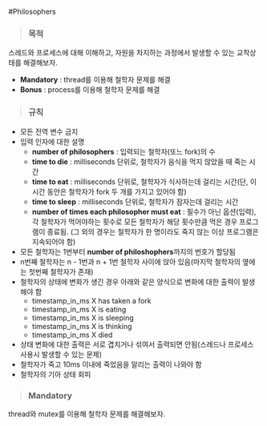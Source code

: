 #Philosophers

>### 목적

스레드와 프로세스에 대해 이해하고, 자원을 차지하는 과정에서 발생할 수 있는 교착상태를 해결해보자.

-  **Mandatory** : thread를 이용해 철학자 문제를 해결
-  **Bonus** : process를 이용해 철학자 문제를 해결

>### 규칙

- 모든 전역 변수 금지
- 입력 인자에 대한 설명
	- **number of philosophers** : 입력되는 철학자(또느 fork)의 수
	- **time to die** : milliseconds 단위로, 철학자가 음식을 먹지 않았을 때 죽는 시간
	- **time to eat** : milliseconds 단위로, 철학자가 식사하는데 걸리는 시간(단, 이 시간 동안은 철학자가 fork 두 개를 가지고 있어야 함)
	- **time to sleep** : milliseconds 단위로, 철학자가 잠자는데 걸리는 시간
	- **number of times each philosopher must eat** : 필수가 아닌 옵션(입력), 각 철학자가 먹어야하는 횟수로 모든 철학자가 해당 횟수만큼 먹은 경우 프로그램이 종료됨. (그 외의 경우는 철학자가 한 명이라도 죽지 않는 이상 프로그램은 지속되어야 함)
- 모든 철학자는 1번부터 **number of philoshophers**까지의 번호가 할당됨
- n번째 철학자는 n - 1번과 n + 1번 철학자 사이에 앉아 있음(마지막 철학자의 옆에는 첫번째 철학자가 존재)
- 철학자의 상태에 변화가 생긴 경우 아래와 같은 양식으로 변화에 대한 출력이 발생해야 함
	- timestamp_in_ms X has taken a fork
	- timestamp_in_ms X is eating
	- timestamp_in_ms X is sleeping
	- timestamp_in_ms X is thinking
	- timestamp_in_ms X died
- 상태 변화에 대한 출력은 서로 겹치거나 섞여서 출력되면 안됨(스레드나 프로세스 사용시 발생할 수 있는 문제)
- 철학자가 죽고 10ms 이내에 죽었음을 알리는 출력이 나와야 함
- 철학자의 기아 상태 회피

>### Mandatory

thread와 mutex를 이용해 철학자 문제를 해결해보자.
